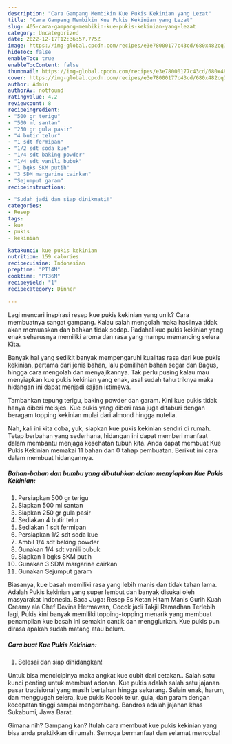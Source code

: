 ```yaml
---
description: "Cara Gampang Membikin Kue Pukis Kekinian yang Lezat"
title: "Cara Gampang Membikin Kue Pukis Kekinian yang Lezat"
slug: 405-cara-gampang-membikin-kue-pukis-kekinian-yang-lezat
category: Uncategorized
date: 2022-12-17T12:36:57.775Z
image: https://img-global.cpcdn.com/recipes/e3e78000177c43cd/680x482cq70/kue-pukis-kekinian-foto-resep-utama.jpg
hideToc: false
enableToc: true
enableTocContent: false
thumbnail: https://img-global.cpcdn.com/recipes/e3e78000177c43cd/680x482cq70/kue-pukis-kekinian-foto-resep-utama.jpg
cover: https://img-global.cpcdn.com/recipes/e3e78000177c43cd/680x482cq70/kue-pukis-kekinian-foto-resep-utama.jpg
author: Admin
authorAv: notfound
ratingvalue: 4.2
reviewcount: 8
recipeingredient:
- "500 gr terigu"
- "500 ml santan"
- "250 gr gula pasir"
- "4 butir telur"
- "1 sdt fermipan"
- "1/2 sdt soda kue"
- "1/4 sdt baking powder"
- "1/4 sdt vanili bubuk"
- "1 bgks SKM putih"
- "3 SDM margarine cairkan"
- "Sejumput garam"
recipeinstructions:

- "Sudah jadi dan siap dinikmati!"
categories:
- Resep
tags:
- kue
- pukis
- kekinian

katakunci: kue pukis kekinian 
nutrition: 159 calories
recipecuisine: Indonesian
preptime: "PT14M"
cooktime: "PT36M"
recipeyield: "1"
recipecategory: Dinner

---
```





Lagi mencari inspirasi resep kue pukis kekinian yang unik? Cara membuatnya sangat gampang. Kalau salah mengolah maka hasilnya tidak akan memuaskan dan bahkan tidak sedap. Padahal kue pukis kekinian yang enak seharusnya memiliki aroma dan rasa yang mampu memancing selera Kita.





Banyak hal yang sedikit banyak mempengaruhi kualitas rasa dari kue pukis kekinian, pertama dari jenis bahan, lalu pemilihan bahan segar dan Bagus, hingga cara mengolah dan menyajikannya. Tak perlu pusing kalau mau menyiapkan kue pukis kekinian yang enak,      asal sudah tahu triknya maka hidangan ini dapat menjadi sajian istimewa.














Tambahkan tepung terigu, baking powder dan garam. Kini kue pukis tidak hanya diberi meisjes. Kue pukis yang diberi rasa juga ditaburi dengan beragam topping kekinian mulai dari almond hingga nutella.






Nah, kali ini kita coba, yuk, siapkan kue pukis kekinian sendiri di rumah. Tetap berbahan yang sederhana, hidangan ini dapat memberi manfaat dalam membantu menjaga kesehatan tubuh kita. Anda dapat membuat Kue Pukis Kekinian memakai 11 bahan dan 0 tahap pembuatan. Berikut ini cara dalam membuat hidangannya.

<!--inarticleads1-->

##### Bahan-bahan dan bumbu yang dibutuhkan dalam menyiapkan Kue Pukis Kekinian:

1. Persiapkan 500 gr terigu
1. Siapkan 500 ml santan
1. Siapkan 250 gr gula pasir
1. Sediakan 4 butir telur
1. Sediakan 1 sdt fermipan
1. Persiapkan 1/2 sdt soda kue
1. Ambil 1/4 sdt baking powder
1. Gunakan 1/4 sdt vanili bubuk
1. Siapkan 1 bgks SKM putih
1. Gunakan 3 SDM margarine cairkan
1. Gunakan Sejumput garam


Biasanya, kue basah memiliki rasa yang lebih manis dan tidak tahan lama. Adalah Pukis kekinian yang super lembut dan banyak disukai oleh masyarakat Indonesia. Baca Juga: Resep Es Ketan Hitam Manis Gurih Kuah Creamy ala Chef Devina Hermawan, Cocok jadi Takjil Ramadhan Terlebih lagi, Pukis kini banyak memiliki topping-topping menarik yang membuat penampilan kue basah ini semakin cantik dan menggiurkan. Kue pukis pun dirasa apakah sudah matang atau belum. 

<!--inarticleads2-->

##### Cara buat Kue Pukis Kekinian:


1. Selesai dan siap dihidangkan!

Untuk bisa mencicipinya maka angkat kue cubit dari cetakan.. Salah satu kunci penting untuk membuat adonan. Kue pukis adalah salah satu jajanan pasar tradisional yang masih bertahan hingga sekarang. Selain enak, harum, dan menggugah selera, kue pukis Kocok telur, gula, dan garam dengan kecepatan tinggi sampai mengembang. Bandros adalah jajanan khas Sukabumi, Jawa Barat. 

Gimana nih? Gampang kan? Itulah cara membuat kue pukis kekinian yang bisa anda praktikkan di rumah. Semoga bermanfaat dan selamat mencoba!
